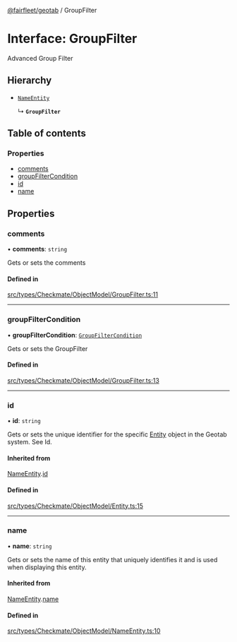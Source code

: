 [@fairfleet/geotab](../README.md) / GroupFilter

# Interface: GroupFilter

Advanced Group Filter

## Hierarchy

- [`NameEntity`](NameEntity.md)

  ↳ **`GroupFilter`**

## Table of contents

### Properties

- [comments](GroupFilter.md#comments)
- [groupFilterCondition](GroupFilter.md#groupfiltercondition)
- [id](GroupFilter.md#id)
- [name](GroupFilter.md#name)

## Properties

### comments

• **comments**: `string`

Gets or sets the comments

#### Defined in

[src/types/Checkmate/ObjectModel/GroupFilter.ts:11](https://github.com/fairfleet/geotab/blob/b682f10/src/types/Checkmate/ObjectModel/GroupFilter.ts#L11)

___

### groupFilterCondition

• **groupFilterCondition**: [`GroupFilterCondition`](GroupFilterCondition.md)

Gets or sets the GroupFilter

#### Defined in

[src/types/Checkmate/ObjectModel/GroupFilter.ts:13](https://github.com/fairfleet/geotab/blob/b682f10/src/types/Checkmate/ObjectModel/GroupFilter.ts#L13)

___

### id

• **id**: `string`

Gets or sets the unique identifier for the specific [Entity](Entity.md) object in the Geotab system. See Id.

#### Inherited from

[NameEntity](NameEntity.md).[id](NameEntity.md#id)

#### Defined in

[src/types/Checkmate/ObjectModel/Entity.ts:15](https://github.com/fairfleet/geotab/blob/b682f10/src/types/Checkmate/ObjectModel/Entity.ts#L15)

___

### name

• **name**: `string`

Gets or sets the name of this entity that uniquely identifies it and is used when displaying this entity.

#### Inherited from

[NameEntity](NameEntity.md).[name](NameEntity.md#name)

#### Defined in

[src/types/Checkmate/ObjectModel/NameEntity.ts:10](https://github.com/fairfleet/geotab/blob/b682f10/src/types/Checkmate/ObjectModel/NameEntity.ts#L10)

